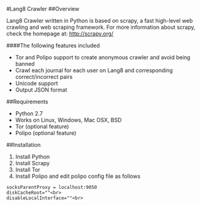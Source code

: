 #Lang8 Crawler
##Overview

Lang8 Crawler written in Python is based on scrapy, a fast high-level web crawling and web scraping framework. For more information about scrapy, check the homepage at: http://scrapy.org/

####The following features included
* Tor and Polipo support to create anonymous crawler and avoid being banned
* Crawl each journal for each user on Lang8 and corresponding correct/incorrect pairs
* Unicode support
* Output JSON format

##Requirements
* Python 2.7
* Works on Linux, Windows, Mac OSX, BSD
* Tor (optional feature)
* Polipo (optional feature)

##Installation
1. Install Python
2. Install Scrapy
3. Install Tor
4. Install Polipo and edit polipo config file as follows

```
socksParentProxy = localhost:9050
diskCacheRoot=""<br>
disableLocalInterface=""<br>
```
